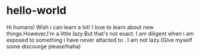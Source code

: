 # hello-world
Hi humans!
Wish i can learn a lot!
I love to learn about new things.However,I'm a little lazy.But that's not exact.
I am diligent when i am exposed to something i have never attacted to .
I am not lazy.(Give myself some discourge please!haha)
